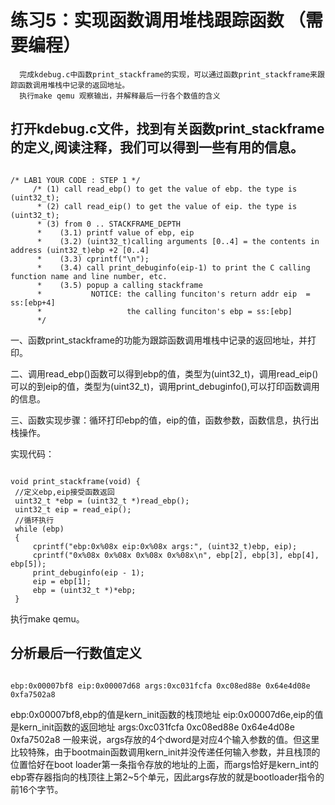 # 练习5：实现函数调用堆栈跟踪函数 （需要编程）

      完成kdebug.c中函数print_stackframe的实现，可以通过函数print_stackframe来跟踪函数调用堆栈中记录的返回地址。
      执行make qemu 观察输出，并解释最后一行各个数值的含义

## 打开kdebug.c文件，找到有关函数print_stackframe的定义,阅读注释，我们可以得到一些有用的信息。
<pre><code>
/* LAB1 YOUR CODE : STEP 1 */
     /* (1) call read_ebp() to get the value of ebp. the type is (uint32_t);
      * (2) call read_eip() to get the value of eip. the type is (uint32_t);
      * (3) from 0 .. STACKFRAME_DEPTH
      *    (3.1) printf value of ebp, eip
      *    (3.2) (uint32_t)calling arguments [0..4] = the contents in address (uint32_t)ebp +2 [0..4]
      *    (3.3) cprintf("\n");
      *    (3.4) call print_debuginfo(eip-1) to print the C calling function name and line number, etc.
      *    (3.5) popup a calling stackframe
      *           NOTICE: the calling funciton's return addr eip  = ss:[ebp+4]
      *                   the calling funciton's ebp = ss:[ebp]
      */
</pre></code>
一、函数print_stackframe的功能为跟踪函数调用堆栈中记录的返回地址，并打印。

二、调用read_ebp()函数可以得到ebp的值，类型为(uint32_t)，调用read_eip()可以的到eip的值，类型为(uint32_t)，调用print_debuginfo(),可以打印函数调用的信息。

三、函数实现步骤：循环打印ebp的值，eip的值，函数参数，函数信息，执行出栈操作。

实现代码：
<pre><code>
void print_stackframe(void) {
 //定义ebp,eip接受函数返回
 uint32_t *ebp = (uint32_t *)read_ebp();
 uint32_t eip = read_eip();
 //循环执行
 while (ebp)
 {
     cprintf("ebp:0x%08x eip:0x%08x args:", (uint32_t)ebp, eip);
     cprintf("0x%08x 0x%08x 0x%08x 0x%08x\n", ebp[2], ebp[3], ebp[4], ebp[5]);
     print_debuginfo(eip - 1);
     eip = ebp[1];
     ebp = (uint32_t *)*ebp;
 }
</pre></code>
执行make qemu。

## 分析最后一行数值定义
<pre><code>
ebp:0x00007bf8 eip:0x00007d68 args:0xc031fcfa 0xc08ed88e 0x64e4d08e 0xfa7502a8
</pre></code>
ebp:0x00007bf8,ebp的值是kern_init函数的栈顶地址
eip:0x00007d6e,eip的值是kern_init函数的返回地址
args:0xc031fcfa 0xc08ed88e 0x64e4d08e 0xfa7502a8 一般来说，args存放的4个dword是对应4个输入参数的值。但这里比较特殊，由于bootmain函数调用kern_init并没传递任何输入参数，并且栈顶的位置恰好在boot loader第一条指令存放的地址的上面，而args恰好是kern_int的ebp寄存器指向的栈顶往上第2~5个单元，因此args存放的就是bootloader指令的前16个字节。

